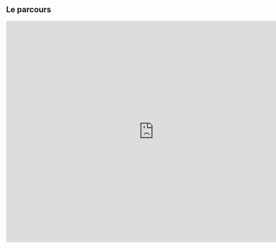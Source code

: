 ## Le parcours

<iframe width="800" height="600" src="https://controverses.github.io/transidentite/transtest.html" frameborder="0" allowfullscreen></iframe>

